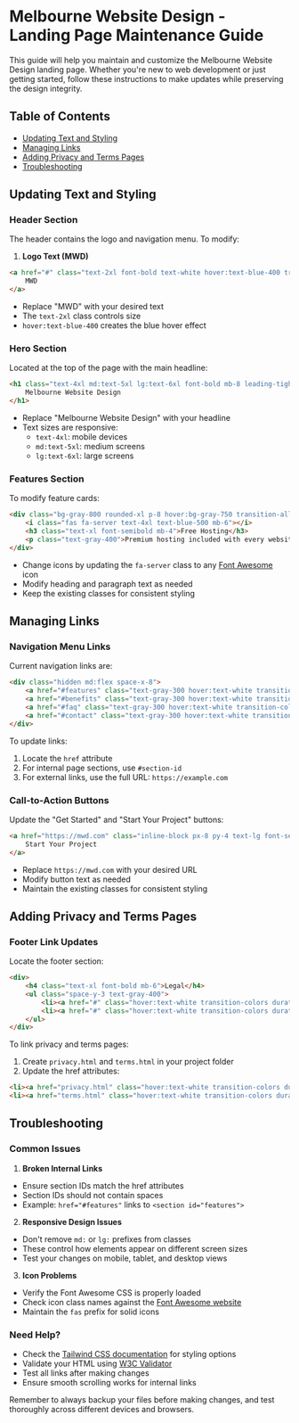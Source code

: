 # Melbourne Website Design - Landing Page Maintenance Guide

This guide will help you maintain and customize the Melbourne Website Design landing page. Whether you're new to web development or just getting started, follow these instructions to make updates while preserving the design integrity.

## Table of Contents
- [Updating Text and Styling](#updating-text-and-styling)
- [Managing Links](#managing-links)
- [Adding Privacy and Terms Pages](#adding-privacy-and-terms-pages)
- [Troubleshooting](#troubleshooting)

## Updating Text and Styling

### Header Section
The header contains the logo and navigation menu. To modify:

1. **Logo Text (MWD)**
```html
<a href="#" class="text-2xl font-bold text-white hover:text-blue-400 transition-colors duration-300">
    MWD
</a>
```
- Replace "MWD" with your desired text
- The `text-2xl` class controls size
- `hover:text-blue-400` creates the blue hover effect

### Hero Section
Located at the top of the page with the main headline:

```html
<h1 class="text-4xl md:text-5xl lg:text-6xl font-bold mb-8 leading-tight tracking-tight text-transparent bg-clip-text bg-gradient-to-r from-blue-400 to-blue-600">
    Melbourne Website Design
</h1>
```
- Replace "Melbourne Website Design" with your headline
- Text sizes are responsive:
  - `text-4xl`: mobile devices
  - `md:text-5xl`: medium screens
  - `lg:text-6xl`: large screens

### Features Section
To modify feature cards:

```html
<div class="bg-gray-800 rounded-xl p-8 hover:bg-gray-750 transition-all duration-300 transform hover:scale-105 hover:shadow-xl">
    <i class="fas fa-server text-4xl text-blue-500 mb-6"></i>
    <h3 class="text-xl font-semibold mb-4">Free Hosting</h3>
    <p class="text-gray-400">Premium hosting included with every website package...</p>
</div>
```
- Change icons by updating the `fa-server` class to any [Font Awesome](https://fontawesome.com/icons) icon
- Modify heading and paragraph text as needed
- Keep the existing classes for consistent styling

## Managing Links

### Navigation Menu Links
Current navigation links are:

```html
<div class="hidden md:flex space-x-8">
    <a href="#features" class="text-gray-300 hover:text-white transition-colors duration-300">Features</a>
    <a href="#benefits" class="text-gray-300 hover:text-white transition-colors duration-300">Benefits</a>
    <a href="#faq" class="text-gray-300 hover:text-white transition-colors duration-300">FAQ</a>
    <a href="#contact" class="text-gray-300 hover:text-white transition-colors duration-300">Contact</a>
</div>
```

To update links:
1. Locate the `href` attribute
2. For internal page sections, use `#section-id`
3. For external links, use the full URL: `https://example.com`

### Call-to-Action Buttons
Update the "Get Started" and "Start Your Project" buttons:

```html
<a href="https://mwd.com" class="inline-block px-8 py-4 text-lg font-semibold bg-blue-600 text-white rounded-full hover:bg-blue-700 transform hover:scale-105 transition-all duration-300 shadow-lg hover:shadow-blue-500/50">
    Start Your Project
</a>
```
- Replace `https://mwd.com` with your desired URL
- Modify button text as needed
- Maintain the existing classes for consistent styling

## Adding Privacy and Terms Pages

### Footer Link Updates
Locate the footer section:

```html
<div>
    <h4 class="text-xl font-bold mb-6">Legal</h4>
    <ul class="space-y-3 text-gray-400">
        <li><a href="#" class="hover:text-white transition-colors duration-300">Privacy Policy</a></li>
        <li><a href="#" class="hover:text-white transition-colors duration-300">Terms of Service</a></li>
    </ul>
</div>
```

To link privacy and terms pages:
1. Create `privacy.html` and `terms.html` in your project folder
2. Update the href attributes:
```html
<li><a href="privacy.html" class="hover:text-white transition-colors duration-300">Privacy Policy</a></li>
<li><a href="terms.html" class="hover:text-white transition-colors duration-300">Terms of Service</a></li>
```

## Troubleshooting

### Common Issues

1. **Broken Internal Links**
- Ensure section IDs match the href attributes
- Section IDs should not contain spaces
- Example: `href="#features"` links to `<section id="features">`

2. **Responsive Design Issues**
- Don't remove `md:` or `lg:` prefixes from classes
- These control how elements appear on different screen sizes
- Test your changes on mobile, tablet, and desktop views

3. **Icon Problems**
- Verify the Font Awesome CSS is properly loaded
- Check icon class names against the [Font Awesome website](https://fontawesome.com/icons)
- Maintain the `fas` prefix for solid icons

### Need Help?
- Check the [Tailwind CSS documentation](https://tailwindcss.com/docs) for styling options
- Validate your HTML using [W3C Validator](https://validator.w3.org/)
- Test all links after making changes
- Ensure smooth scrolling works for internal links

Remember to always backup your files before making changes, and test thoroughly across different devices and browsers.